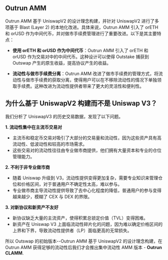 
## Outrun AMM

Outrun AMM 基于 UniswapV2 的设计理念构建，并针对 UniswapV2 进行了多项基于 Blast (Layer 2) 的本地化改进。具体来说，Outrun AMM 引入了 orETH 和 orUSD 作为中间代币，并对做市手续费管理进行了重要改进。以下是其主要特点：

+ **使用 orETH 和 orUSD 作为中间代币**：Outrun AMM 引入了 orETH 和 orUSD 作为交易对中的中间代币。这种设计可以使得 Outstake 捕获到 Outswap 产生的原生收益，提高协议产生的收益。

+ **流动性与做市手续费分离**：Outrun AMM 改进了做市手续费的管理方式，将流动性与做市手续费的获取分离，使得用户可以在不移除流动性的情况下单独领取手续费。这种改进为流动性提供者带来了更大的灵活性和便利性。

## 为什么基于 UniswapV2 构建而不是 Uniswap V3？

我们分析了 UniswapV3 的历史交易数据，发现了以下问题。

**1. 流动性集中在主流币交易对**
   + 主流币和稳定币交易对吸引了大部分的交易量和流动性，因为这些资产具有高流动性、低波动性和较高的市场需求。
   + 这些交易对的流动性往往由专业做市商提供，他们拥有大量资本和专业的仓位管理能力。

**2. 不利于非专业做市商**
   + 随着 Uniswap 升级到 V3，流动性提供变得更加复杂，需要专业知识来管理仓位和价格区间，对于普通用户不确定性太高，难以参与。
   + 专业做市商主导流动性提供导致了去中心化程度的降低，普通用户的参与变得越来越少，模糊了 CEX 与 DEX 的界限。

**3. 对新协议和新资产不友好**
   + 新协议缺乏大量的主流资产，使得积累总锁定价值（TVL）变得困难。
   + 新资产在 Uniswap V3 上面临流动性碎片化的问题，因为难以确定价格区间的上界和下界，导致流动性提供者（LP）面临更高的无常损失。

所以 Outswap 的初始版本--Outrun AMM 基于 UniswapV2 的设计理念构建，在 Outrun AMM 获得足够的流动性后我们才会推出集中流动性 AMM 版本 - **Outrun CLAMM**.
